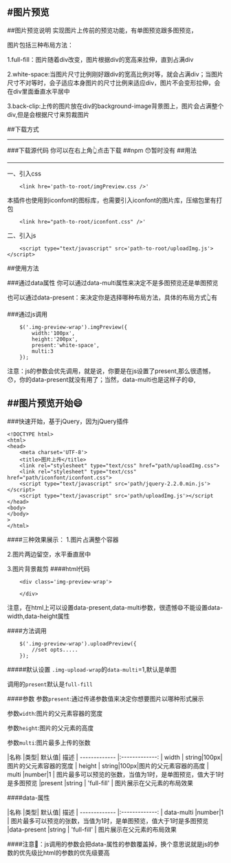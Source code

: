 #图片预览
-----
##图片预览说明
实现图片上传前的预览功能，有单图预览跟多图预览，

图片包括三种布局方法：

1.full-fill：图片随着div改变，图片根据div的宽高来拉伸，直到占满div

2.white-space:当图片尺寸比例刚好跟div的宽高比例对等，就会占满div；当图片尺寸不对等时，会子适应本身图片的尺寸比例来适应div，图片不会变形拉伸，会在div里面垂直水平居中

3.back-clip:上传的图片放在div的background-image背景图上，图片会占满整个div,但是会根据尺寸来剪裁图片
	


##下载方式
____
###下载源代码
你可以在右上角👆点击下载
##npm
😯暂时没有
##用法
_____
一、引入css

```
	<link hre='path-to-root/imgPreview.css />'
```

本插件也使用到iconfont的图标库，也需要引入iconfont的图片库，压缩包里有打包

```
	<link hre="path-to-root/iconfont.css" />'
```
二、引入js

```
	<script type="text/javascript" src='path-to-root/uploadImg.js'></script>
```

##使用方法

###通过data属性
你可以通过data-multi属性来决定不是多图预览还是单图预览

也可以通过data-present：来决定你是选择哪种布局方法，具体的布局方式👆有

###通过js调用
```
	$('.img-preview-wrap').imgPreview({
		width:'100px',
		height:'200px',
		present:'white-space',
		multi:3
	});
```
注意：js的参数会优先调用，就是说，你要是在js设置了present,那么很遗憾，😯，你的data-present就没有用了；当然，data-multi也是这样子的😄,


##图片预览开始😄
-----
###快速开始，基于jQuery，因为jQuery插件

```
<!DOCTYPE html>
<html>
<head>
	<meta charset='UTF-8'>
	<title>图片上传</title>
	<link rel="stylesheet" type="text/css" href="path/uploadImg.css">
	<link rel="stylesheet" type="text/css" href="path/iconfont/iconfont.css">	
	<script type="text/javascript" src='path/jquery-2.2.0.min.js'></script>
	<script type="text/javascript" src='path/uploadImg.js'></script
</head>
<body>
</body>
>
</html>
```
####三种效果展示：
1.图片占满整个容器

2.图片两边留空，水平垂直居中

3.图片背景裁剪
####html代码
```
	<div class='img-preview-wrap'>
		
	</div>
```
注意，在html上可以设置data-present,data-multi参数，很遗憾😄不能设置data-width,data-height属性

####方法调用
```
	$('.img-preview-wrap').uploadPreview({
		//set opts.....
	});
```
#####默认设置
`.img-upload-wrap`的`data-multi`=1,默认是单图

调用的`present`默认是`full-fill`

####参数
参数`present`:通过传递参数值来决定你想要图片以哪种形式展示

参数`width`:图片的父元素容器的宽度

参数`height`:图片的父元素的高度

参数`multi`:图片最多上传的张数

|名称             |类型|   默认值|   描述
| ------------- |:-------------:
| width | string|100px|图片的父元素容器的宽度 
| height | string|100px|图片的父元素容器的高度 
| multi  |number|1    | 图片最多可以预览的张数，当值为1时，是单图预览，值大于1时是多图预览
|present  |string    | 'full-fill' | 图片展示在父元素的布局效果

####data-属性

|名称             |类型|   默认值|   描述
| ------------- |:-------------: 
| data-multi  |number|1    | 图片最多可以预览的张数，当值为1时，是单图预览，值大于1时是多图预览
|data-present  |string    | 'full-fill' | 图片展示在父元素的布局效果

####注意📢：js调用的参数会把data-属性的参数覆盖掉，换个意思说就是js的参数的优先级比html的参数的优先级要高
